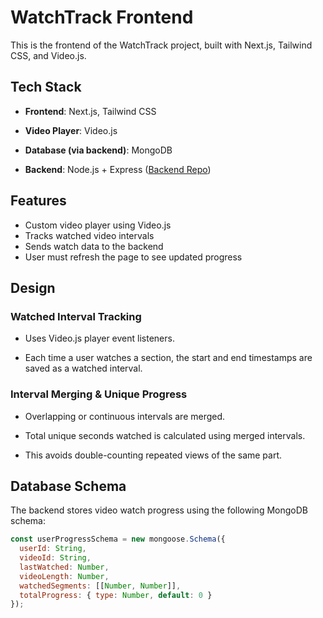 # WatchTrack Frontend

This is the frontend of the WatchTrack project, built with Next.js, Tailwind CSS, and Video.js.

## Tech Stack

-   **Frontend**: Next.js, Tailwind CSS
    
-   **Video Player**: Video.js
    
-   **Database (via backend)**: MongoDB
    
-   **Backend**: Node.js + Express ([Backend Repo](https://github.com/srishtea-22/watchtrack-backend))

## Features

- Custom video player using Video.js  
- Tracks watched video intervals  
- Sends watch data to the backend  
- User must refresh the page to see updated progress

## Design 


###  Watched Interval Tracking

-   Uses Video.js player event listeners.
    
-   Each time a user watches a section, the start and end timestamps are saved as a watched interval.
    

###  Interval Merging & Unique Progress

-   Overlapping or continuous intervals are merged.
    
-   Total unique seconds watched is calculated using merged intervals.
    
-   This avoids double-counting repeated views of the same part.

## Database Schema

The backend stores video watch progress using the following MongoDB schema:

```js
const userProgressSchema = new mongoose.Schema({
  userId: String,
  videoId: String,
  lastWatched: Number,
  videoLength: Number,
  watchedSegments: [[Number, Number]],
  totalProgress: { type: Number, default: 0 }
});
